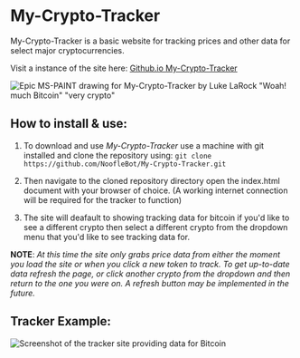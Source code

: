 # My-Crypto-Tracker
My-Crypto-Tracker is a basic website for tracking prices and other data for select major cryptocurrencies.

Visit a instance of the site here: [Github.io My-Crypto-Tracker](https://nooflebot.github.io/My-Crypto-Tracker/)

![Epic MS-PAINT drawing for My-Crypto-Tracker by Luke LaRock "Woah! much Bitcoin" "very crypto"](https://raw.githubusercontent.com/NoofleBot/My-Crypto-Tracker/refs/heads/main/IMAGES/README-image.png)


## How to install & use:
1. To download and use *My-Crypto-Tracker* use a machine with git installed and clone the repository using:
`git clone https://github.com/NoofleBot/My-Crypto-Tracker.git`

2. Then navigate to the cloned repository directory open the index.html document with your browser of choice. (A working internet connection will be required for the tracker to function)

3. The site will deafault to showing tracking data for bitcoin if you'd like to see a different crypto then select a different crypto from the dropdown menu that you'd like to see tracking data for.

**NOTE**: *At this time the site only grabs price data from either the moment you load the site or when you click a new token to track. To get up-to-date data refresh the page, or click another crypto from the dropdown and then return to the one you were on. A refresh button may be implemented in the future.*

## Tracker Example:
![Screenshot of the tracker site providing data for Bitcoin](https://raw.githubusercontent.com/NoofleBot/My-Crypto-Tracker/refs/heads/main/IMAGES/README-example-image.png)

